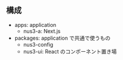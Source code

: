 ## 構成

- apps: application
  - nus3-a: Next.js
- packages: application で共通で使うもの
  - nus3-config
  - nus3-ui: React のコンポーネント置き場
